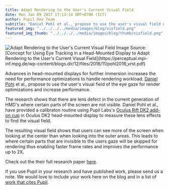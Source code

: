 ```yaml
--- 
title: Adapt Rendering to the User's Current Visual Field
date: Mon Jan 09 2017 17:13:14 GMT+0700 (ICT) 
author: Pupil Dev Team 
subtitle: "Daniel Pohl et al., propose to use the user's visual field of the eye gaze for render optimizations and increase performance..." 
featured_img: "../../../../media/images/blog/visfield.png"
featured_img_thumb: "../../../../media/images/blog/thumb/visfield.png" 
---
```


<img src="../../../../media/images/blog/visfield.png" class='Feature-image u-padBottom--1' alt="Adapt Rendering to the User's Current Visual Field">
Image Source: [Concept for Using Eye Tracking in a Head-Mounted Display to Adapt Rendering to the User's Current Visual Field](https://perceptual.mpi-inf.mpg.de/wp-content/blogs.dir/12/files/2016/11/pohl2016_vrst.pdf)

Advances in head-mounted displays for further immersion increases the need for performance optimizations to handle rendering workload. [Daniel Pohl](http://www.intel.com/content/www/us/en/research/people/intel-labs-bio-daniel-pohl.html) et al., propose to use the user's visual field of the eye gaze for render optimizations and increase performance.

The research shows that there are lens defect in the current generation of HMD's where certain parts of the screen are not visible. Daniel Pohl et al., have provided a calibraton routine using Pupil Labs's [Oculus Rift DK2 add-on cup](https://pupil-labs.com/store/#vr-ar) in Oculus DK2 head-mounted display to measure these lens effects to find the visual field.

The resulting visual field shows that users can see more of the screen when looking at the center than when looking into the outer areas. This leads to where certain parts that are invisible to the users gaze will be skipped for rendering thus enabling faster frame rates and improves the performance up to 2X.

Check out the their full research paper [here](https://perceptual.mpi-inf.mpg.de/wp-content/blogs.dir/12/files/2016/11/pohl2016_vrst.pdf).

If you use Pupil in your research and have published work, please send us a note. We would love to include your work here on the blog and in a list of [work that cites Pupil](https://docs.google.com/spreadsheets/d/1ZD6HDbjzrtRNB4VB0b7GFMaXVGKZYeI0zBOBEEPwvBI/).
